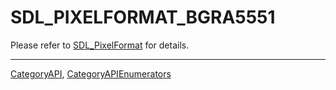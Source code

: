 # SDL_PIXELFORMAT_BGRA5551

Please refer to [SDL_PixelFormat](SDL_PixelFormat) for details.

----
[CategoryAPI](CategoryAPI), [CategoryAPIEnumerators](CategoryAPIEnumerators)

